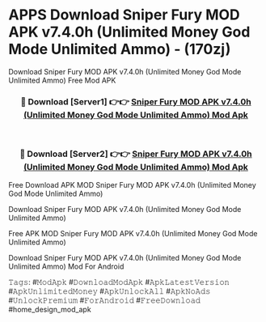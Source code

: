 # APPS Download Sniper Fury MOD APK v7.4.0h (Unlimited Money God Mode Unlimited Ammo) - (170zj)
Download Sniper Fury MOD APK v7.4.0h (Unlimited Money God Mode Unlimited Ammo) Free Mod APK

<div align="center">
<h3>🔴 Download [Server1] 👉👉 <a href="https://apk-comot.site?title=Sniper_Fury_MOD_APK_v7.4.0h_(Unlimited_Money_God_Mode_Unlimited_Ammo)">Sniper Fury MOD APK v7.4.0h (Unlimited Money God Mode Unlimited Ammo) Mod Apk</a></h3><br>

<h3>🔴 Download [Server2] 👉👉 <a href="https://apk-comot.site?title=Sniper_Fury_MOD_APK_v7.4.0h_(Unlimited_Money_God_Mode_Unlimited_Ammo)">Sniper Fury MOD APK v7.4.0h (Unlimited Money God Mode Unlimited Ammo) Mod Apk</a></h3>
</div>


Free Download APK MOD Sniper Fury MOD APK v7.4.0h (Unlimited Money God Mode Unlimited Ammo)

Download Sniper Fury MOD APK v7.4.0h (Unlimited Money God Mode Unlimited Ammo) 

Free APK MOD Sniper Fury MOD APK v7.4.0h (Unlimited Money God Mode Unlimited Ammo) 

Download Sniper Fury MOD APK v7.4.0h (Unlimited Money God Mode Unlimited Ammo) Mod For Android

𝚃𝚊𝚐𝚜: #𝙼𝚘𝚍𝙰𝚙𝚔 #𝙳𝚘𝚠𝚗𝚕𝚘𝚊𝚍𝙼𝚘𝚍𝙰𝚙𝚔 #𝙰𝚙𝚔𝙻𝚊𝚝𝚎𝚜𝚝𝚅𝚎𝚛𝚜𝚒𝚘𝚗 #𝙰𝚙𝚔𝚄𝚗𝚕𝚒𝚖𝚒𝚝𝚎𝚍𝙼𝚘𝚗𝚎𝚢 #𝙰𝚙𝚔𝚄𝚗𝚕𝚘𝚌𝚔𝙰𝚕𝚕 #𝙰𝚙𝚔𝙽𝚘𝙰𝚍𝚜 #𝚄𝚗𝚕𝚘𝚌𝚔𝙿𝚛𝚎𝚖𝚒𝚞𝚖 #𝙵𝚘𝚛𝙰𝚗𝚍𝚛𝚘𝚒𝚍 #𝙵𝚛𝚎𝚎𝙳𝚘𝚠𝚗𝚕𝚘𝚊𝚍 #home_design_mod_apk